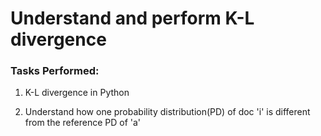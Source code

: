 # Understand and perform K-L divergence

### Tasks Performed:

1. K-L divergence in Python

2. Understand how one probability distribution(PD) of doc 'i' is different from the reference PD of 'a'

